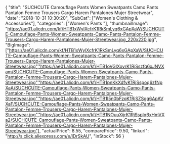 {
	"title": "SUCHCUTE Camouflage Pants Women Sweatpants Camo Pants Pantalon Femme Trousers Cargo Harem Pantalones Mujer Streetwear",
	"date": "2018-10-31 10:30:20",
	"SubCat": ["Women's Clothing & Accessories"],
	"categories": ["Women's Pants "],
	"thumbnailImage": "https://ae01.alicdn.com/kf/HTB1xWylXcfrK1RkSmLyq6xGApXaW/SUCHCUTE-Camouflage-Pants-Women-Sweatpants-Camo-Pants-Pantalon-Femme-Trousers-Cargo-Harem-Pantalones-Mujer-Streetwear.jpg_220x220.jpg",
	"BigImage": ["https://ae01.alicdn.com/kf/HTB1xWylXcfrK1RkSmLyq6xGApXaW/SUCHCUTE-Camouflage-Pants-Women-Sweatpants-Camo-Pants-Pantalon-Femme-Trousers-Cargo-Harem-Pantalones-Mujer-Streetwear.jpg","https://ae01.alicdn.com/kf/HTB1oVGlXovrK1RjSszfq6xJNVXam/SUCHCUTE-Camouflage-Pants-Women-Sweatpants-Camo-Pants-Pantalon-Femme-Trousers-Cargo-Harem-Pantalones-Mujer-Streetwear.jpg","https://ae01.alicdn.com/kf/HTB1pnKkXdfvK1RjSspoq6zfNpXaA/SUCHCUTE-Camouflage-Pants-Women-Sweatpants-Camo-Pants-Pantalon-Femme-Trousers-Cargo-Harem-Pantalones-Mujer-Streetwear.jpg","https://ae01.alicdn.com/kf/HTB1I5n0bFzqK1RjSZSgq6ApAVXaF/SUCHCUTE-Camouflage-Pants-Women-Sweatpants-Camo-Pants-Pantalon-Femme-Trousers-Cargo-Harem-Pantalones-Mujer-Streetwear.jpg","https://ae01.alicdn.com/kf/HTB1NOuuXijrK1RjSsplq6xHmVXa2/SUCHCUTE-Camouflage-Pants-Women-Sweatpants-Camo-Pants-Pantalon-Femme-Trousers-Cargo-Harem-Pantalones-Mujer-Streetwear.jpg"],
	"actualPrice": 8.55,
	"comparePrice": 9.50,
	"linkurl": "http://s.click.aliexpress.com/e/lDrSkAU",
	"inStock": 56
}
